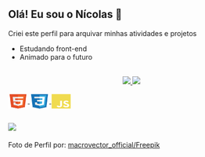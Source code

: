 ## Olá! Eu sou o Nícolas 👋

Criei este perfil para arquivar minhas atividades e projetos

- Estudando front-end
- Animado para o futuro
<br>

<section>
  <div align="center">
    <a href="https://github.com/KingKarpa">
    <img height="180em" src="https://github-readme-stats.vercel.app/api?username=KingKarpa&show_icons=true&theme=tokyonight&include_all_commits=true&count_private=true"/>
    <img height="180em" src="https://github-readme-stats.vercel.app/api/top-langs/?username=KingKarpa&layout=compact&langs_count=7&theme=tokyonight"/>
  </div>
</section>
  
<section>
  <div style="display: inline_block"><br>
    <img align="center" alt="Ico-HTML" height="30" width="40" src="https://raw.githubusercontent.com/devicons/devicon/master/icons/html5/html5-original.svg">
    <img align="center" alt="Ico-CSS" height="30" width="40" src="https://raw.githubusercontent.com/devicons/devicon/master/icons/css3/css3-original.svg">
    <img align="center" alt="Ico-Js" height="30" width="40" src="https://raw.githubusercontent.com/devicons/devicon/master/icons/javascript/javascript-plain.svg">
  </div>
</section>
  
##
  
<section>
  <div>
    <a href="https://www.linkedin.com/in/n%C3%ADcolas-oliveira-matos-b996b9227/" target="_blank"><img src="https://img.shields.io/badge/-LinkedIn-%230077B5?style=for-the-badge&logo=linkedin&logoColor=white" target="_blank"></a>
  </div>
</section>
  
  <br>
  
<div>
  Foto de Perfil por: <a href="https://www.freepik.com/author/macrovector">macrovector_official/Freepik</a>
</div>
